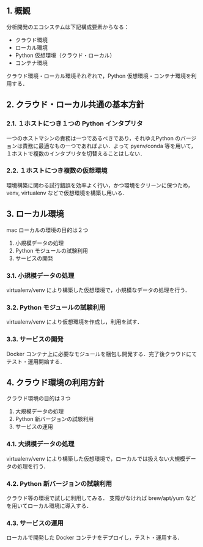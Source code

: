 ## 1. 概観
分析開発のエコシステムは下記構成要素からなる：

- クラウド環境
- ローカル環境
- Python 仮想環境（クラウド・ローカル）
- コンテナ環境

クラウド環境・ローカル環境それぞれで，Python 仮想環境・コンテナ環境を利用する．

## 2. クラウド・ローカル共通の基本方針
### 2.1. １ホストにつき１つの Python インタプリタ
一つのホストマシンの責務は一つであるべきであり，それゆえPython のバージョンは責務に最適なもの一つであればよい．よって pyenv/conda 等を用いて，１ホストで複数のインタプリタを切替えることはしない．

### 2.2. １ホストにつき複数の仮想環境
環境構築に関わる試行錯誤を効率よく行い，かつ環境をクリーンに保つため，venv, virtualenv などで仮想環境を構築し用いる．

## 3. ローカル環境
mac ローカルの環境の目的は２つ

1. 小規模データの処理
1. Python モジュールの試験利用
1. サービスの開発

### 3.1. 小規模データの処理
virtualenv/venv により構築した仮想環境で，小規模なデータの処理を行う．

### 3.2. Python モジュールの試験利用
virtualenv/venv により仮想環境を作成し，利用を試す．

### 3.3. サービスの開発
Docker コンテナ上に必要なモジュールを梱包し開発する．完了後クラウドにてテスト・運用開始する．

## 4. クラウド環境の利用方針
クラウド環境の目的は３つ

1. 大規模データの処理
1. Python 新バージョンの試験利用
1. サービスの運用

### 4.1. 大規模データの処理
virtualenv/venv により構築した仮想環境で，ローカルでは扱えない大規模データの処理を行う．

### 4.2. Python 新バージョンの試験利用
クラウド等の環境で試しに利用してみる．
支障がなければ brew/apt/yum などを用いてローカル環境に導入する．

### 4.3. サービスの運用
ローカルで開発した Docker コンテナをデプロイし，テスト・運用する．
